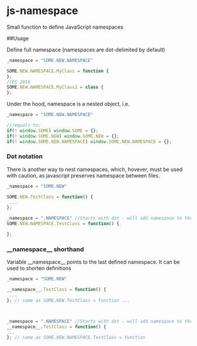 # js-namespace
Small function to define JavaScript namespaces

##Usage

Define full namespace (namespaces are dot-delimited by default)

```javascript
_namespace = "SOME.NEW.NAMESPACE"

SOME.NEW.NAMESPACE.MyClass = function {
};
//ES 2016
SOME.NEW.NAMESPACE.MyClass2 = class {
};
```

Under the hood, namespace is a nested object, i.e. 

```javascript
_namespace = "SOME.NEW.NAMESPACE"

///equals to:
if(! window.SOME) window.SOME = {};
if(! window.SOME.NEW) window.SOME.NEW = {};
if(! window.SOME.NEW.NAMESPACE) window.SOME.NEW.NAMESPACE = {};
```

### Dot notation
There is another way to nest namespaces, which, hovever, must be used with caution, as javascript preserves namespace between files.

```javascript
_namespace = "SOME.NEW"

SOME.NEW.TestClass = function() {
 ...
};

_namespace = ".NAMESPACE" //Starts with dot - will add namespace to the last defined
SOME.NEW.NAMESPACE.TestClass = function() {

};
```


### \_\_namespace\_\_ shorthand
Variable \_\_namespace\_\_ points to the last defined namespace. It can be used to shorten definitions

```javascript
_namespace = "SOME.NEW"

__namespace__.TestClass = function() {
 ...
}; // same as SOME.NEW.TestClass = function ...



_namespace = ".NAMESPACE" //Starts with dot - will add namespace to the last defined
__namespace__.TestClass = function() {
...
}; // same as SOME.NEW.NAMESPACE.TestClass = function
```

